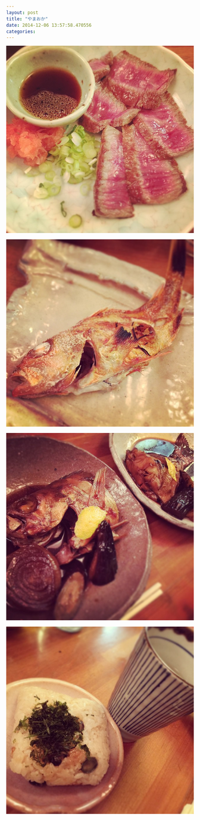 ```yaml
---
layout: post
title: "やまおか"
date: 2014-12-06 13:57:58.470556
categories: 
---
```


![](/assets/images/201412/10844148_737491449661492_111444557_n.jpg)

![](/assets/images/201412/10817730_1513648082240857_2115307315_n.jpg)

![](/assets/images/201412/10848111_592596507507434_1205013593_n.jpg)

![](/assets/images/201412/10838565_1712330368992611_173245962_n.jpg)


